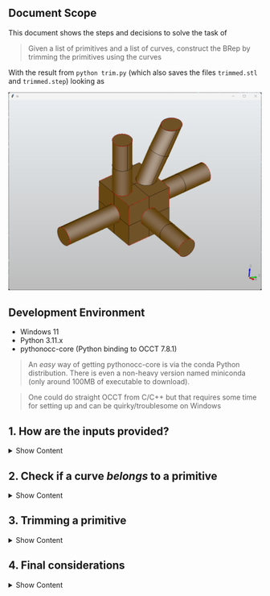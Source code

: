 ## Document Scope

This document shows the steps and decisions to solve the task of 

> Given a list of primitives and a list of curves, construct the BRep by trimming the primitives using the curves

With the result from `python trim.py` (which also saves the files `trimmed.stl` and `trimmed.step`) looking as

![](images/output.png)

## Development Environment

* Windows 11
* Python 3.11.x
* pythonocc-core (Python binding to OCCT 7.8.1)

> An *easy* way of getting pythonocc-core is via the conda Python distribution. There is even a non-heavy version named miniconda (only around 100MB of executable to download).

> One could do straight OCCT from C/C++ but that requires some time for setting up and can be quirky/troublesome on Windows

## 1. How are the inputs provided?
<details><summary>Show Content</summary>

The inputs (primitives and curves) are **two json files**, `surface_info.json` and `topo.json` respectively, which are described as the following

- For the `surface_info.json` each entry has 4 fields (`id`, `type`, `params`, and `err`). The relevant one is the `params` field since it provides the actual geometrical information about the shape of the primitive.
    
    For the purposes of the task the two possible primitives are a <u>plane</u> and a <u>cylinder</u>. For the plane the params field have a normal and a distance (with respect to the origin). For the cylinder the params are its axis, a point on the axis, and the radius.

    > Note that nothing tells us that a vector (either the normal of a plane or the axis of a cylinder) is normalized (length 1) so it is something to not forget down how a solution to the task is constructed

    The `err` field is worth noticing since it represents the tolerance of how each primitve was constructed. It is not the topic of this solution but each primitive comes from fitting a *surface* to a point cloud which an implementation can be seen [here](https://github.com/prs-eth/point2cad/blob/81e15bfa952aee62cf06cdf4b0897c552fe4fb3a/point2cad/fitting_one_surface.py#L4) and its theory is part of the field of 3D reconstruction/Computer Vision where for example the [RANSAC](https://en.wikipedia.org/wiki/Random_sample_consensus) is something to check if you want to understand more about it.

    What is important for the task is that `err` is a good example of *engineering trade-off* since dealing with floating-point precision makes discrepancies between math on paper and math on a computer.

- The `topo.json` contains 2 fields (`curves` and `corners`). The curves is the *relevant* one representing a curve via a list of points and a list of indices into the list of points.

    > Note that nothing tell us about the ordering of the indices for a curve, thus one cannot assume that the list of segments for a curve are one after another.

How about some visualization of these files? Since `pythonocc-core` provides creation of BRep surfaces as well as visualization capabilities one can do simply
```Python
# Show a shape (display_shape) as long is the type of TopoDS_Shape
# Cylinder -> BRepPrimAPI_MakeCylinder().Shape()
# Plane    -> BRepBuilderAPI_MakeFace().Face()
# Edge     -> BRepBuilderAPI_MakeEdge().Edge()
from OCC.Display.SimpleGui import init_display
display, start_display, _, _ = init_display()
display.DisplayShape(display_shape, update=False)
display.FitAll()
start_display()
```

> On Windows the OCCT visualizer opens a window that seems to be empty but as soon one does a click with the mouse the scene will appear, this seems to be a bug in their rendering so don't panic if you don't see anything when running the program

<details><summary>Show Primitives Samples</summary>
    <p align="center">
        <img src="images/sample_cylinder.png" width="45%" />
        <img src="images/sample_plane.png" width="45%" />
    </p>
</details>
<br>
<details><summary>Show Curves</summary>

![](images/curves.png)
</details>

<br>

> If one notices, the curves look no more than line segments and circles. This is important since reduces the complexity of the task (as oposed of having a generic curve betwen any intersection of generic primitives) to have just plane-plane and plane-cylinder types of intersections.

</details>

## 2. Check if a curve *belongs* to a primitive
<details><summary>Show Content</summary>

If one recalls geometry, for two vector $u$, $v$ one can have the equations

$\text{Adjacent Side Lengt}_{uv} = \hat{u}\cdot v$

$\text{Opposite Side Length}_{uv} = ||\hat{u}\times v||$

where $\hat{u} = \frac{u}{||u||}$ (i.e. a normalized vector), and $||\quad||$ is the norm operator (which can be for example in $R^3$, $||u|| = \sqrt{u_x^2 + u_y^2 + u_z^2}$).

> Note that this is why we mentioned is important to notice the input files do not provide normalized vectors, if we simply do the math blindly we will have errors in the algorithm

Thus, the problem to check if a curve is in a plane or in a cylinder transforms to

> For a given point $P$ in the curve, does such point satisfies
$$
\text{Distance from } P \text{ to plane } = \text{Adjacent Side Length}_{NP} = D\quad D\in(0, \infty) \\
\text{Radius from } P \text{ to cylinder axis } = \text{Opposite Side Length}_{d(P-P_0)} = r^2\quad r\in(0, \infty)
$$

Where $N$ is the normal of the plane, and $(d, P_0)$ the axis and a point in the axis, respectively, of the cylinder.

> One could ask, how to chose $P$ since we are having a list of points? Technically one can choose any of it, after all any should do satisfy the derived equations. In the provided solution we use the 1st index of the points on the curve, i.e. `curve.points[0]`

More relevant that *how to choose* the point $P$ is that how to know if the curve represents a circle or a line? In this case that is *simple* since the indices of a curve will repeat exactly twice (for all points) if it is a circle (or closed curve to be more generic), or will have two indices that appear only once (which will represent the extremes of that open curve)

In the provided solution this is given by this function
```Python
# For a given curve, if list start_end_points is empty
# it means the curve is closed. On the other hand, if
# it has values those will represent the indices (to curve.points)
# to the start and end of that open curve
def find_start_end_of_curve(curve : Curve):
    count = {}
    for line in curve.lines:
        count[line[0]] = count.get(line[0], 0) + 1
        count[line[1]] = count.get(line[1], 0) + 1
    start_end_points = []
    for index_count in count:
        if count[index_count] == 1:
            start_end_points.append(index_count)
    curve.start_end = start_end_points
```

</details>

## 3. Trimming a primitive
<details><summary>Show Content</summary>

Now we have the tools to make the task. So here are the steps for the algorithm to trim a primitive given a curve
1. Find start and end of a curve (i.e. check if it is an open or closed curve)
2. Find the primitives associated to the curve (i.e. check the math described in section 2)
3. Construct the BRep using the primitives (as well the math) associated from previous step

So what do we mean with step 3? OCCT as mentioned in section 1 provides functionality to construct BRep geometry via the following functions
```Python
BRepBuilderAPI_MakeFace()
BRepPrimAPI_MakeCylinder()
```

But there is a condition, those objects cannot be *endless* (extend forever), i.e. one has to provide arguments that will *clip* (or trim) its geometrical representation. One has to go into the documentation (and by that we mean use for example VSCode to analyze what are the possible arguments of such functions) to understand what can be provided as inputs. Let us put the complete signature of those functions that are being used in this solution
```Python
BRepBuilderAPI_MakeFace(TopoDS_Wire wire)
BRepPrimAPI_MakeCylinder(gp_Ax2 axis, float radius, float height)
```

So now we see that there is information that we are missing or we have to find in order for use to create such objects. 

### Finite Cylinder

First, what is `gp_Ax2`? It is no more an OCCT object that can constructed if a point `gp_Pnt` and a direction `gp_Dir` are provided. This is information we already have directly from reading the `surface_info.json` file, which in the math of section 2 we label as $P_0$ and $d$ respectively.

Second, the radius is also provided directly from the file read, so nothing more than just passing it.

The fun one is how to get the height. The information that we have is a point on the curve (which at this point we know is also in that specific cylinder primitive) $P$, a point in the axis $P0$, and the axis direction $d$. If you go back to section 2 you will notice that the height is no more than
$$
h = |\text{Adjacent Side Length}_{d(P-P_0)}| = |\hat{d}\cdot(P - P_0)|
$$
where $|\quad|$ is the absolute value operator.

<details><summary>Show Trimmed Cylinder (Curve 0)</summary>

![](images/trimmed_cylinder.png)
</details>

### Finite Plane

What is `TopoDS_Wire`? This is no more than a collection of edges (ordered) that will form a boundary (in mesh world we call this wireframe). So how do we find which edges? Do not mistake with the edges from the input file `topo.json`, those are certainly part of a plane but here want to construct the plane that contains such line segment.

What information we have? In this case we know is an open curve so we have the start and end of the line segment, let's call those $P_1$ and $P2$. We also have the normal $N$ of the plane that such line segment lives. So, how about if we get a quad with the following 4 points
$$
V_1 = o - \frac{w}{2}\hat{d_1} - \frac{h}{2}\hat{d_2} \\
V_2 = o - \frac{w}{2}\hat{d_1} + \frac{h}{2}\hat{d_2} \\
V_3 = o + \frac{w}{2}\hat{d_1} + \frac{h}{2}\hat{d_2} \\
V_4 = o + \frac{w}{2}\hat{d_1} - \frac{h}{2}\hat{d_2}
$$
for the following values
$$
o = \frac{P_1 + P_2}{2} \\
d_1 = P2 - P1 \\
d_2 = d_1\times N \\
w = h = ||d_1||
$$

It is a little *verbose* such construction but one wins something with it, the plane will have the line segment as one of its axis so no matter the orientation of the normal plane. This is how the code of this looks in the solution
```Python
def make_plane_with_normal_and_tangent_OCCT(
    normal = [0.0, 0.0, 1.0], 
    origin = [0.0, 0.0, 0.0], 
    tangent = [1.0, 0.0, 0.0], 
    length = 1.0):
    e1 = convert_list_to_vec3_OCCT(tangent).Normalized()
    e2 = e1.Crossed(convert_list_to_vec3_OCCT(normal)).Normalized()
    d1 = multiply_vec3_OCCT_with_scalar(e1, length)
    d2 = multiply_vec3_OCCT_with_scalar(e2, length)
    o = convert_list_to_vec3_OCCT(origin)
    p1 = convert_vec3_OCCT_to_pnt_OCCT(o - d1 - d2)
    p2 = convert_vec3_OCCT_to_pnt_OCCT(o - d1 + d2)
    p3 = convert_vec3_OCCT_to_pnt_OCCT(o + d1 + d2)
    p4 = convert_vec3_OCCT_to_pnt_OCCT(o + d1 - d2)
    edge1 = BRepBuilderAPI_MakeEdge(p1, p2).Edge()
    edge2 = BRepBuilderAPI_MakeEdge(p2, p3).Edge()
    edge3 = BRepBuilderAPI_MakeEdge(p3, p4).Edge()
    edge4 = BRepBuilderAPI_MakeEdge(p4, p1).Edge()
    wire = BRepBuilderAPI_MakeWire(edge1, edge2, edge3, edge4).Wire()
    if LOG_TO_CONSOLE:
        print("\t\tCreating plane BRep with (normal and tangent)")
        print("\t\t\tp1 : ", make_pnt_OCCT_to_string(p1))
        print("\t\t\tp2 : ", make_pnt_OCCT_to_string(p2))
        print("\t\t\tp3 : ", make_pnt_OCCT_to_string(p3))
        print("\t\t\tp4 : ", make_pnt_OCCT_to_string(p4))
    return BRepBuilderAPI_MakeFace(wire).Face()
```
<details><summary>Show Trimmed Plane(s) (Curve 2)</summary>

![](images/trimmed_planes.png)

</details>

### Other Geometries

There are other geometries to consider when doing the trimming

> We got by default the caps of a cylinder but what if the plane that was cutting a cylinder were not aligned (the plane normal and the cylinder direction)? In this case this solution what it does is to find the caps at each ends of the *truncated* cylinder and do an operation called **loft** which joins both faces into a solid

> The line segments do intersect to form corners, which means we have to make a way of given a list of our finite planes (quads) that are in the same plane to find their common regions. The solution here uses the boolean operation `BRepAlgoAPI_Common` to find such common regions.

> There is even the situation that a curve has 3 primitives associated. This is odd but it turns out primitives 4 and 6 are *almost* the same, take a look at the following output from the input files

<p align="center">
  <img src="images/data_input.png" alt="Centered Image">
</p>

>Thus one can see that those values for radius and direction are almost the same. This is a topic of cleaning the input data but outside of the scope the task at hand. What the solution does is to compromise and just take one of the cylinders to make the trimming.


</details>

## 4. Final considerations
<details><summary>Show Content</summary>

Although the provided solution is quite *robust* by no means is neither generic or perfect. Thus, this section is a list of *improvements* that would make the provided code better

- Since the beginning we only considered two primitives, plane and cylinder. This can be extended to any other surface as long one is able to describe it via a an equation of the kind $f(x, y) = 0$.

- The curves for the intersections with a cylinder type were *purposely a circle* but those are not the only possibilities when dealing with cylinders. As the matter of fact, there is the simple extension of an ellipse (where the circle is the one case), when the cylinder axis and the plane normal are not parallel, which is a case partially covered by the solution. If you zoom in the cylinders that have a slanted face cut you will notice that such face and the curve do not match (as opposed to when the face is not slanted). Moreover, the intersection of two cylinders is a type of curve that is not present in the `topo.json` file since those curves are more complex.

- We never use the `corners` information. Initially these points look *useless* but the way of finding the intersections of all possible surfaces on a given plane (for our case 4 faces at a time) using its normal as a hash for a hash-table is not unique since planes without a given point int it (commonly its origin) are not unique. One solution is to extend the hash to use also a corner point which *should* make unique those values and thus we will not have to rely on *manually* select the indices that represent a line from the `curves` list.

</details>
